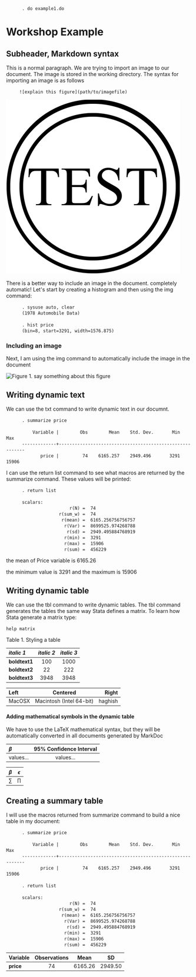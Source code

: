           . do example1.do


Workshop Example
================

Subheader, Markdown syntax
--------------------------


This is a normal paragraph. We are trying to import 
an image to our document. The image is stored in the 
working directory. The syntax for importing an image 
is as follows

         ![explain this figure](path/to/imagefile)

![explain this figure](example.png)


There is a better way to include an image in the document. completely automatic!
Let's start by creating a histogram and then using the img command:



          . sysuse auto, clear
          (1978 Automobile Data)

          . hist price
          (bin=8, start=3291, width=1576.875)



### Including an image

Next, I am using the img command to automatically include the image in the 
document 



![Figure 1. say something about this figure](Weaver-figure/figure_5.png)



Writing dynamic text
--------------------

We can use the txt command to write dynamic text in our documnt.


          . summarize price

              Variable |        Obs        Mean    Std. Dev.       Min        Max
          -------------+---------------------------------------------------------
                 price |         74    6165.257    2949.496       3291      15906


I can use the return list command to see what macros are returned by the 
summarize command. These values will be printed:


          . return list

          scalars:
                            r(N) =  74
                        r(sum_w) =  74
                         r(mean) =  6165.256756756757
                          r(Var) =  8699525.974268788
                           r(sd) =  2949.495884768919
                          r(min) =  3291
                          r(max) =  15906
                          r(sum) =  456229

           

the mean of Price variable is 6165.26




the minimum value is 3291 and the maximum is 15906



Writing dynamic table
--------------------

We can use the tbl command to write dynamic tables. The tbl command generates 
the tables the same way Stata defines a matrix. To learn how Stata generate a 
matrix type:

    help matrix

Table 1. Styling a table


*italic 1*|*italic 2*|*italic 3*     
:--------|:--------:|:--------:   
**boldtext1**|100|1000    
**boldtext2**|22|222      
**boldtext3**|3948|3948   




Left|Centered|Right     
:--------|:--------:|--------:   
MacOSX|Macintosh (Intel 64-bit)|haghish   



#### Adding mathematical symbols in the dynamic table

We have to use the LaTeX mathematical syntax, but they will be automatically 
converted in all documents generated by MarkDoc




$\beta$ |$95\%$ Confidence Interval     
:--------|:--------:   
values...|values...   




$\beta$ |$\epsilon$      
:--------|:--------:   
$\sum$ |$\prod$    



Creating a summary table
------------------------

I will use the macros returned from summarize command to build a nice table 
in my document:


          . summarize price

              Variable |        Obs        Mean    Std. Dev.       Min        Max
          -------------+---------------------------------------------------------
                 price |         74    6165.257    2949.496       3291      15906

          . return list

          scalars:
                            r(N) =  74
                        r(sum_w) =  74
                         r(mean) =  6165.256756756757
                          r(Var) =  8699525.974268788
                           r(sd) =  2949.495884768919
                          r(min) =  3291
                          r(max) =  15906
                          r(sum) =  456229



Variable|Observations|Mean|SD     
:--------|:--------:|:--------:|:--------:   
__price__|74|6165.26|2949.50   





